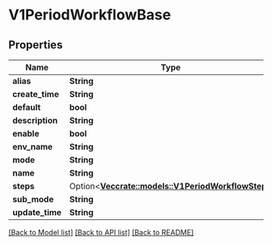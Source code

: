 # V1PeriodWorkflowBase

## Properties

Name | Type | Description | Notes
------------ | ------------- | ------------- | -------------
**alias** | **String** |  | 
**create_time** | **String** |  | 
**default** | **bool** |  | 
**description** | **String** |  | 
**enable** | **bool** |  | 
**env_name** | **String** |  | 
**mode** | **String** |  | 
**name** | **String** |  | 
**steps** | Option<[**Vec<crate::models::V1PeriodWorkflowStep>**](v1.WorkflowStep.md)> |  | [optional]
**sub_mode** | **String** |  | 
**update_time** | **String** |  | 

[[Back to Model list]](../README.md#documentation-for-models) [[Back to API list]](../README.md#documentation-for-api-endpoints) [[Back to README]](../README.md)


